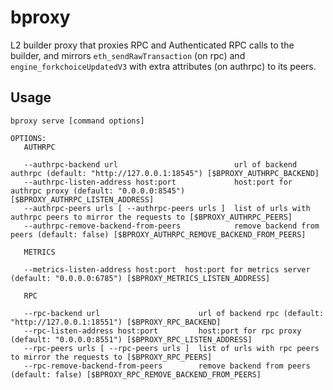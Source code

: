 # bproxy

L2 builder proxy that proxies RPC and Authenticated RPC calls to the builder,
and mirrors `eth_sendRawTransaction` (on rpc) and `engine_forkchoiceUpdatedV3`
with extra attributes (on authrpc) to its peers.

## Usage

```text
bproxy serve [command options]

OPTIONS:
   AUTHRPC

   --authrpc-backend url                          url of backend authrpc (default: "http://127.0.0.1:18545") [$BPROXY_AUTHRPC_BACKEND]
   --authrpc-listen-address host:port             host:port for authrpc proxy (default: "0.0.0.0:8545") [$BPROXY_AUTHRPC_LISTEN_ADDRESS]
   --authrpc-peers urls [ --authrpc-peers urls ]  list of urls with authrpc peers to mirror the requests to [$BPROXY_AUTHRPC_PEERS]
   --authrpc-remove-backend-from-peers            remove backend from peers (default: false) [$BPROXY_AUTHRPC_REMOVE_BACKEND_FROM_PEERS]

   METRICS

   --metrics-listen-address host:port  host:port for metrics server (default: "0.0.0.0:6785") [$BPROXY_METRICS_LISTEN_ADDRESS]

   RPC

   --rpc-backend url                      url of backend rpc (default: "http://127.0.0.1:18551") [$BPROXY_RPC_BACKEND]
   --rpc-listen-address host:port         host:port for rpc proxy (default: "0.0.0.0:8551") [$BPROXY_RPC_LISTEN_ADDRESS]
   --rpc-peers urls [ --rpc-peers urls ]  list of urls with rpc peers to mirror the requests to [$BPROXY_RPC_PEERS]
   --rpc-remove-backend-from-peers        remove backend from peers (default: false) [$BPROXY_RPC_REMOVE_BACKEND_FROM_PEERS]
```
